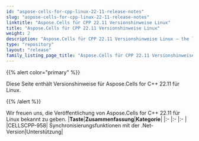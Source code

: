 ```yaml
---
id: "aspose-cells-for-cpp-linux-22-11-release-notes"
slug: "aspose-cells-for-cpp-linux-22-11-release-notes"
linktitle: "Aspose.Cells für CPP 22.11 Versionshinweise Linux"
title: "Aspose.Cells für CPP 22.11 Versionshinweise Linux"
weight: 2
description: "Aspose.Cells für CPP 22.11 Versionshinweise Linux – the latest updates and fixes."
type: "repository"
layout: "release"
family_listing_page_title: "Aspose.Cells für CPP 22.11 Versionshinweise Linux"
---
```

{{% alert color="primary" %}}

Diese Seite enthält Versionshinweise für Aspose.Cells for C++ 22.11 für Linux.

{{% /alert %}}

Wir freuen uns, die Veröffentlichung von Aspose.Cells for C++ 22.11 für Linux bekannt zu geben.
|**Taste**|**Zusammenfassung**|**Kategorie**|
|:- |:- |:- |
|CELLSCPP-958| Synchronisierungsfunktionen mit der .Net-Version|Unterstützung|
